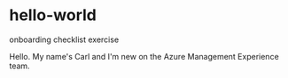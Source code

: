 # hello-world
onboarding checklist exercise

Hello.  My name's Carl and I'm new on the Azure Management Experience team.
